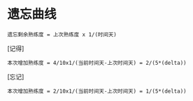# 遗忘曲线

    遗忘剩余熟练度 = 上次熟练度 x 1/(时间天)

[记得]

    本次增加熟练度 = 4/10x1/(当前时间天-上次时间天) = 2/(5*(delta))

[忘记]

    本次增加熟练度 = 2/10x1/(当前时间天-上次时间天) = 1/(5*(delta))

